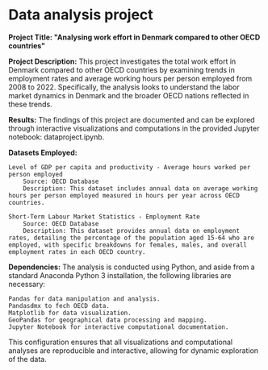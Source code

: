 # Data analysis project

**Project Title: "Analysing work effort in Denmark compared to other OECD countries"**

**Project Description:**
This project investigates the total work effort in Denmark compared to other OECD countries by examining trends in employment rates and average working hours per person employed from 2008 to 2022. Specifically, the analysis looks to understand the labor market dynamics in Denmark and the broader OECD nations reflected in these trends.

**Results:**
The findings of this project are documented and can be explored through interactive visualizations and computations in the provided Jupyter notebook: dataproject.ipynb.

**Datasets Employed:**

    Level of GDP per capita and productivity - Average hours worked per person employed
        Source: OECD Database
        Description: This dataset includes annual data on average working hours per person employed measured in hours per year across OECD countries.

    Short-Term Labour Market Statistics - Employment Rate
        Source: OECD Database
        Description: This dataset provides annual data on employment rates, detailing the percentage of the population aged 15-64 who are employed, with specific breakdowns for females, males, and overall employment rates in each OECD country.

**Dependencies:**
The analysis is conducted using Python, and aside from a standard Anaconda Python 3 installation, the following libraries are necessary:

    Pandas for data manipulation and analysis.
    Pandasdmx to fech OECD data. 
    Matplotlib for data visualization.
    GeoPandas for geographical data processing and mapping.
    Jupyter Notebook for interactive computational documentation.

This configuration ensures that all visualizations and computational analyses are reproducible and interactive, allowing for dynamic exploration of the data.
